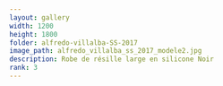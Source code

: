 ```yaml
---
layout: gallery
width: 1200
height: 1800
folder: alfredo-villalba-SS-2017
image_path: alfredo_villalba_ss_2017_modele2.jpg
description: Robe de résille large en silicone Noir
rank: 3
---
```

